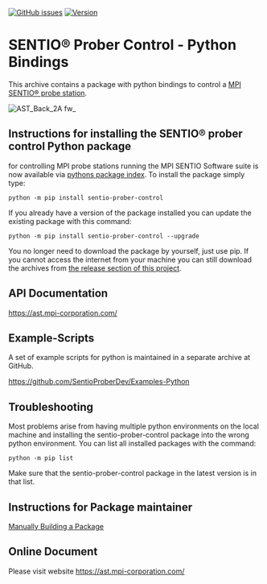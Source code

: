 [![GitHub issues](https://img.shields.io/github/issues/SentioProberDev/SentioProberControl.svg?maxAge=360)](https://github.com/SentioProberDev/SentioProberControl/issues)
[![Version](https://img.shields.io/github/release/SentioProberDev/SentioProberControl.svg?maxAge=360)](https://github.com/SentioProberDev/SentioProberControl/releases/)
# SENTIO® Prober Control - Python Bindings
This archive contains a package with python bindings to control a [MPI SENTIO® probe station](https://www.mpi-corporation.com/ast/engineering-probe-systems/mpi-sentio-software-suite/).

![AST_Back_2A fw_](https://user-images.githubusercontent.com/2202567/204108957-0c7a864a-a526-4d32-a1ca-51985a0b01c6.png)

## Instructions for installing the SENTIO® prober control Python package

 for controlling MPI probe stations running the MPI SENTIO Software suite is now available via [pythons package index](https://pypi.org/project/sentio-prober-control/). To install the
package simply type:

```python -m pip install sentio-prober-control```

If you already have a version of the package installed you can update the existing package with this command:

```python -m pip install sentio-prober-control --upgrade```

You no longer need to download the package by yourself, just use pip. If you cannot access the internet from your machine you can still download the archives from [the release section of this project](https://github.com/SentioProberDev/SentioProberControl/releases/).

## API Documentation

https://ast.mpi-corporation.com/

## Example-Scripts

A set of example scripts for python is maintained in a separate archive at GitHub. 

https://github.com/SentioProberDev/Examples-Python

## Troubleshooting

Most problems arise from having multiple python environments on the local machine and installing the sentio-prober-control package into the wrong python environment. You can list all installed packages with the command:

```python -m pip list```

Make sure that the sentio-prober-control package in the latest version is in that list.

## Instructions for Package maintainer

[Manually Building a Package](https://github.com/SentioProberDev/SentioProberControl/blob/master/PackageUpdate.md)

## Online Document
Please visit website
https://ast.mpi-corporation.com/
